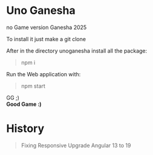 # Uno Ganesha
no Game version Ganesha 2025

To install it just make a git clone

After in the directory unoganesha install all the package:
> npm i

Run the Web application with:
> npm start

GG ;) <br />
<b> Good Game :)</b>
 

# History 
> Fixing Responsive
> Upgrade Angular 13 to 19